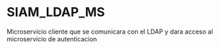 # SIAM_LDAP_MS

Microservicio cliente que se comunicara con el LDAP y dara acceso al microservicio de autenticacion
